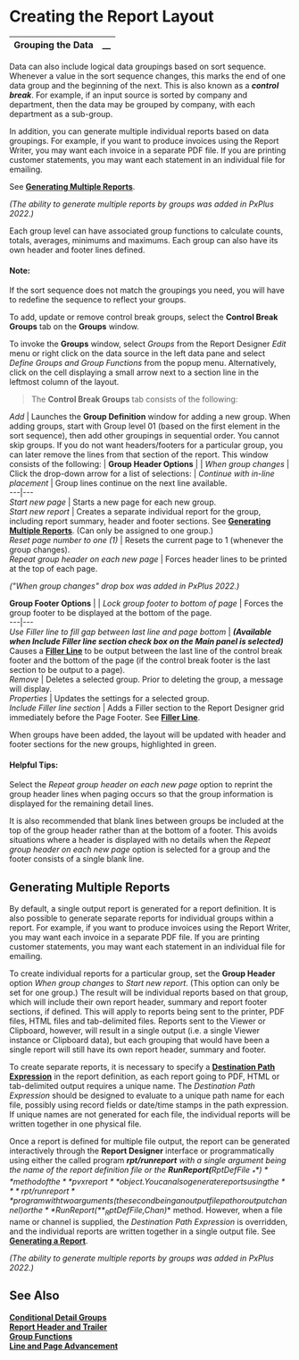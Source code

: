# Creating the Report Layout 

**Grouping the Data** |  **__**  
---|---  
  
Data can also include logical data groupings based on sort sequence. Whenever a value in the sort sequence changes, this marks the end of one data group and the beginning of the next. This is also known as a **_control break_**. For example, if an input source is sorted by company and department, then the data may be grouped by company, with each department as a sub-group.

In addition, you can generate multiple individual reports based on data groupings. For example, if you want to produce invoices using the Report Writer, you may want each invoice in a separate PDF file. If you are printing customer statements, you may want each statement in an individual file for emailing.

See **[Generating Multiple Reports](Grouping%20the%20Data.htm#Mark2)**.

_(The ability to generate multiple reports by groups was added in PxPlus 2022.)_

Each group level can have associated group functions to calculate counts, totals, averages, minimums and maximums. Each group can also have its own header and footer lines defined.

#### **Note:**  
If the sort sequence does not match the groupings you need, you will have to redefine the sequence to reflect your groups.

To add, update or remove control break groups, select the **Control Break Groups** tab on the **Groups** window.

To invoke the **Groups** window, select _Groups_ from the Report Designer _Edit_ menu or right click on the data source in the left data pane and select _Define Groups and Group Functions_ from the popup menu. Alternatively, click on the cell displaying a small arrow next to a section line in the leftmost column of the layout.

> The  **Control Break Groups** tab consists of the following:

_Add_ |  Launches the **Group Definition** window for adding a new group. When adding groups, start with Group level 01 (based on the first element in the sort sequence), then add other groupings in sequential order. You cannot skip groups. If you do not want headers/footers for a particular group, you can later remove the lines from that section of the report. This window consists of the following: |  **Group Header Options** |  |  _When group changes_ |  Click the drop-down arrow for a list of selections: |  _Continue with in-line placement_ |  Group lines continue on the next line available.  
---|---  
_Start new page_ |  Starts a new page for each new group.  
_Start new report_ |  Creates a separate individual report for the group, including report summary, header and footer sections. See **[Generating Multiple Reports](Grouping%20the%20Data.htm#Mark2)**. (Can only be assigned to one group.)  
_Reset page number to one (1)_ |  Resets the current page to 1 (whenever the group changes).  
_Repeat group header on each new page_ |  Forces header lines to be printed at the top of each page.  
  
_("When group changes" drop box was added in PxPlus 2022.)_  
  
**Group Footer Options** |  |  _Lock group footer to bottom of page_ |  Forces the group footer to be displayed at the bottom of the page.  
---|---  
_Use Filler line to fill gap between last line and page bottom_ |  **_(Available when Include Filler line section check box on the Main panel is selected)_** Causes a **[Filler Line](Filler%20Line.md)** to be output between the last line of the control break footer and the bottom of the page (if the control break footer is the last section to be output to a page).  
_Remove_ |  Deletes a selected group. Prior to deleting the group, a message will display.  
_Properties_ |  Updates the settings for a selected group.  
_Include Filler line section_ |  Adds a Filler section to the Report Designer grid immediately before the Page Footer. See **[Filler Line](Filler%20Line.md)**.  
  
When groups have been added, the layout will be updated with header and footer sections for the new groups, highlighted in green.

#### **Helpful Tips:**  
Select the _Repeat group header on each new page_ option to reprint the group header lines when paging occurs so that the group information is displayed for the remaining detail lines.  
  
It is also recommended that blank lines between groups be included at the top of the group header rather than at the bottom of a footer. This avoids situations where a header is displayed with no details when the _Repeat group header on each new page_ option is selected for a group and the footer consists of a single blank line.

##  Generating Multiple Reports

By default, a single output report is generated for a report definition. It is also possible to generate separate reports for individual groups within a report. For example, if you want to produce invoices using the Report Writer, you may want each invoice in a separate PDF file. If you are printing customer statements, you may want each statement in an individual file for emailing.

To create individual reports for a particular group, set the **Group Header** option _When_ _group changes_ to _Start new report_. (This option can only be set for one group.) The result will be individual reports based on that group, which will include their own report header, summary and report footer sections, if defined. This will apply to reports being sent to the printer, PDF files, HTML files and tab-delimited files. Reports sent to the Viewer or Clipboard, however, will result in a single output (i.e. a single Viewer instance or Clipboard data), but each grouping that would have been a single report will still have its own report header, summary and footer.

To create separate reports, it is necessary to specify a **[Destination Path Expression](../Report%20Designer/Overview.htm#dest_path)** in the report definition, as each report going to PDF, HTML or tab-delimited output requires a unique name. The _Destination Path Expression_ should be designed to evaluate to a unique path name for each file, possibly using record fields or date/time stamps in the path expression. If unique names are not generated for each file, the individual reports will be written together in one physical file.

Once a report is defined for multiple file output, the report can be generated interactively through the **Report Designer** interface or programmatically using either the called program ***rpt/runreport** with a single argument being the name of the report definition file or the **RunReport(**_RptDefFile_ _$_**)** method of the **pvxreport** object. You can also generate reports using the ***rpt/runreport** program with two arguments (the second being an output file path or output channel) or the **RunReport(**_RptDefFile$,Chan_**)** method. However, when a file name or channel is supplied, the _Destination Path Expression_ is overridden, and the individual reports are written together in a single output file. See **[Generating a Report](../../Generating%20a%20Report/Introduction.md)**.

_(The ability to generate multiple reports by groups was added in PxPlus 2022.)_

## See Also

**[Conditional Detail Groups](Conditional%20Detail%20Groups.md)**  
**[Report Header and Trailer](Report%20Header%20and%20Trailer.md)**  
**[Group Functions](Group%20Functions.md)**  
**[Line and Page Advancement](Line%20Advancement.md)**
